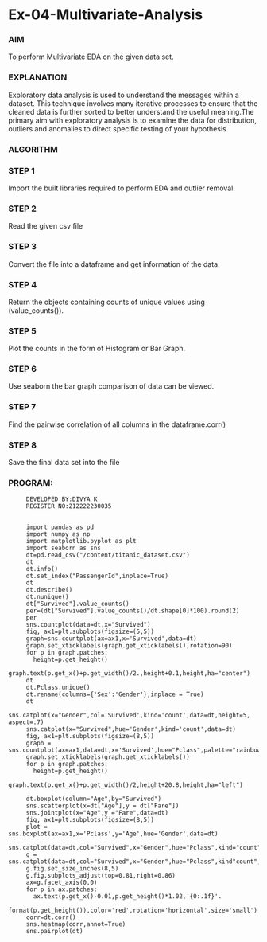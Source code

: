 # Ex-04-Multivariate-Analysis
### AIM
To perform Multivariate EDA on the given data set.

### EXPLANATION
Exploratory data analysis is used to understand the messages within a dataset. This technique involves many iterative processes to ensure that the cleaned data is further sorted to better understand the useful meaning.The primary aim with exploratory analysis is to examine the data for distribution, outliers and anomalies to direct specific testing of your hypothesis.

### ALGORITHM
### STEP 1
Import the built libraries required to perform EDA and outlier removal.

### STEP 2
Read the given csv file

### STEP 3
Convert the file into a dataframe and get information of the data.

### STEP 4
Return the objects containing counts of unique values using (value_counts()).

### STEP 5
Plot the counts in the form of Histogram or Bar Graph.

### STEP 6
Use seaborn the bar graph comparison of data can be viewed.

### STEP 7
Find the pairwise correlation of all columns in the dataframe.corr()

### STEP 8
Save the final data set into the file

### PROGRAM:


         DEVELOPED BY:DIVYA K
         REGISTER NO:212222230035


         import pandas as pd
         import numpy as np
         import matplotlib.pyplot as plt
         import seaborn as sns
         dt=pd.read_csv("/content/titanic_dataset.csv")
         dt
         dt.info()
         dt.set_index("PassengerId",inplace=True)
         dt
         dt.describe()
         dt.nunique()
         dt["Survived"].value_counts()
         per=(dt["Survived"].value_counts()/dt.shape[0]*100).round(2)
         per
         sns.countplot(data=dt,x="Survived")
         fig, ax1=plt.subplots(figsize=(5,5))
         graph=sns.countplot(ax=ax1,x='Survived',data=dt)
         graph.set_xticklabels(graph.get_xticklabels(),rotation=90)
         for p in graph.patches:
           height=p.get_height()
           graph.text(p.get_x()+p.get_width()/2.,height+0.1,height,ha="center")
         dt
         dt.Pclass.unique()
         dt.rename(columns={'Sex':'Gender'},inplace = True)
         dt
         sns.catplot(x="Gender",col='Survived',kind='count',data=dt,height=5, aspect=.7)
         sns.catplot(x="Survived",hue='Gender',kind='count',data=dt)
         fig, ax1=plt.subplots(figsize=(8,5))
         graph = sns.countplot(ax=ax1,data=dt,x='Survived',hue="Pclass",palette="rainbow")
         graph.set_xticklabels(graph.get_xticklabels())
         for p in graph.patches:
           height=p.get_height()
           graph.text(p.get_x()+p.get_width()/2,height+20.8,height,ha="left")
         
         dt.boxplot(column="Age",by="Survived")
         sns.scatterplot(x=dt["Age"],y = dt["Fare"])
         sns.jointplot(x="Age",y ="Fare",data=dt)
         fig, ax1=plt.subplots(figsize=(8,5))
         plot = sns.boxplot(ax=ax1,x='Pclass',y='Age',hue='Gender',data=dt)
         sns.catplot(data=dt,col="Survived",x="Gender",hue="Pclass",kind="count")
         g = sns.catplot(data=dt,col="Survived",x="Gender",hue="Pclass",kind"count",legend=True)
         g.fig.set_size_inches(8,5)
         g.fig.subplots_adjust(top=0.81,right=0.86)
         ax=g.facet_axis(0,0)
         for p in ax.patches:
           ax.text(p.get_x()-0.01,p.get_height()*1.02,'{0:.1f}'.
           format(p.get_height()),color='red',rotation='horizontal',size='small')
         corr=dt.corr()
         sns.heatmap(corr,annot=True)
         sns.pairplot(dt)

         
